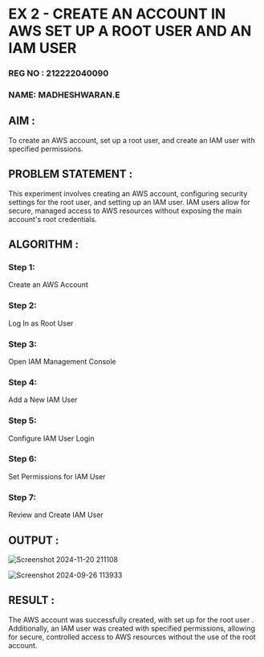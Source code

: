  # EX 2 - CREATE AN  ACCOUNT IN AWS SET UP A ROOT USER AND AN IAM USER 
 
### REG NO : 212222040090
### NAME: MADHESHWARAN.E

## AIM :

To create an AWS account, set up a root user, and create an IAM user with specified permissions.

## PROBLEM STATEMENT :

This experiment involves creating an AWS account, configuring security settings for the root user, and setting up an IAM user. IAM users allow for secure, managed access to AWS resources without exposing the main account's root credentials.

## ALGORITHM :

 ### Step 1:
 Create an AWS Account </br>
 
 ### Step 2:
 Log In as Root User </br>
 
 ### Step 3:
 Open IAM Management Console</br>
 
 ### Step 4:
 Add a New IAM User</br>
 
 ### Step 5:
 Configure IAM User Login</br>
 
 ### Step 6:
 Set Permissions for IAM User</br>
 
 ### Step 7:
 Review and Create IAM User</br>


## OUTPUT :

![Screenshot 2024-11-20 211108](https://github.com/user-attachments/assets/d932d453-f91b-4f59-b04c-ee21b9781920)


![Screenshot 2024-09-26 113933](https://github.com/user-attachments/assets/930c4845-7197-4517-aca9-ca763c09535a)

## RESULT :

The AWS account was successfully created, with set up for the root user . Additionally, an IAM user was created with specified permissions, allowing for secure, controlled access to AWS resources without the use of the root account. 

